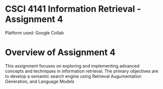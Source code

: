 # CSCI 4141 Information Retrieval - Assignment 4


Platform used: Google Collab

# Overview of Assignment 4

This assignment focuses on exploring and implementing advanced concepts and techniques in information
retrieval. The primary objectives are to develop a semantic search engine using Retrieval
Augumentation Generation, and Language Models

